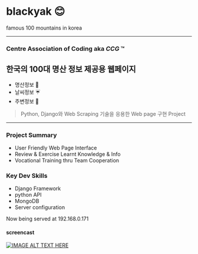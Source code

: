 # blackyak :blush:
famous 100 mountains in korea
<hr>

### Centre Association of Coding aka ***CCG*** :tm:

## 한국의 100대 명산 정보 제공용 웹페이지
- 명산정보 :sunrise_over_mountains:
- 날씨정보 :umbrella:
- 주변정보 :convenience_store:
> Python, Django와 Web Scraping 기술을 응용한 Web page 구현 Project 

<hr>

### Project Summary
- User Friendly Web Page Interface
- Review & Exercise Learnt Knowledge & Info
- Vocational Training thru Team Cooperation

### Key Dev Skills
- Django Framework
- python API
- MongoDB
- Server configuration


Now being served at 192.168.0.171

#### screencast
[![IMAGE ALT TEXT HERE](https://img.youtube.com/vi/B6QEKvzoP2Y/hqdefault.jpg)](https://www.youtube.com/watch?v=B6QEKvzoP2Y)
